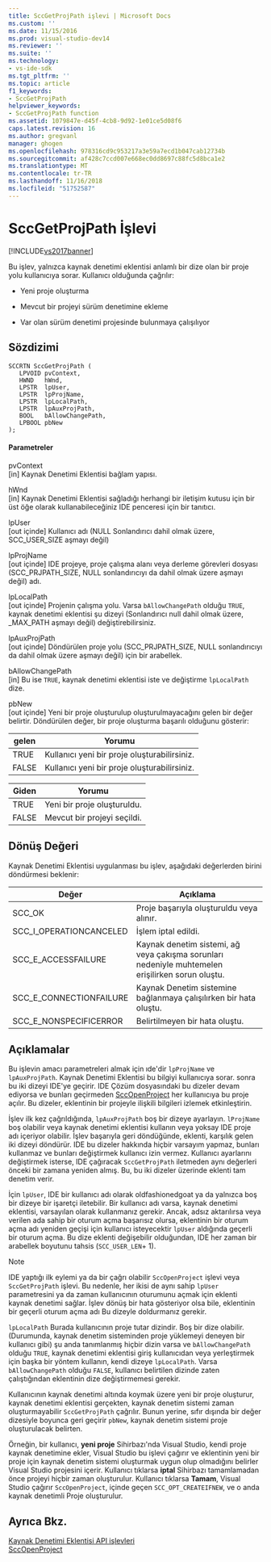 ```yaml
---
title: SccGetProjPath işlevi | Microsoft Docs
ms.custom: ''
ms.date: 11/15/2016
ms.prod: visual-studio-dev14
ms.reviewer: ''
ms.suite: ''
ms.technology:
- vs-ide-sdk
ms.tgt_pltfrm: ''
ms.topic: article
f1_keywords:
- SccGetProjPath
helpviewer_keywords:
- SccGetProjPath function
ms.assetid: 1079847e-d45f-4cb8-9d92-1e01ce5d08f6
caps.latest.revision: 16
ms.author: gregvanl
manager: ghogen
ms.openlocfilehash: 978316cd9c953217a3e59a7ecd1b047cab12734b
ms.sourcegitcommit: af428c7ccd007e668ec0dd8697c88fc5d8bca1e2
ms.translationtype: MT
ms.contentlocale: tr-TR
ms.lasthandoff: 11/16/2018
ms.locfileid: "51752587"
---
```

# <a name="sccgetprojpath-function"></a>SccGetProjPath İşlevi
[!INCLUDE[vs2017banner](../includes/vs2017banner.md)]

Bu işlev, yalnızca kaynak denetimi eklentisi anlamlı bir dize olan bir proje yolu kullanıcıya sorar. Kullanıcı olduğunda çağrılır:  
  
-   Yeni proje oluşturma  
  
-   Mevcut bir projeyi sürüm denetimine ekleme  
  
-   Var olan sürüm denetimi projesinde bulunmaya çalışılıyor  
  
## <a name="syntax"></a>Sözdizimi  
  
```cpp#  
SCCRTN SccGetProjPath (  
   LPVOID pvContext,  
   HWND   hWnd,  
   LPSTR  lpUser,  
   LPSTR  lpProjName,  
   LPSTR  lpLocalPath,  
   LPSTR  lpAuxProjPath,  
   BOOL   bAllowChangePath,  
   LPBOOL pbNew  
);  
```  
  
#### <a name="parameters"></a>Parametreler  
 pvContext  
 [in] Kaynak Denetimi Eklentisi bağlam yapısı.  
  
 hWnd  
 [in] Kaynak Denetimi Eklentisi sağladığı herhangi bir iletişim kutusu için bir üst öğe olarak kullanabileceğiniz IDE penceresi için bir tanıtıcı.  
  
 lpUser  
 [out içinde] Kullanıcı adı (NULL Sonlandırıcı dahil olmak üzere, SCC_USER_SIZE aşmayı değil)  
  
 lpProjName  
 [out içinde] IDE projeye, proje çalışma alanı veya derleme görevleri dosyası (SCC_PRJPATH_SIZE, NULL sonlandırıcıyı da dahil olmak üzere aşmayı değil) adı.  
  
 lpLocalPath  
 [out içinde] Projenin çalışma yolu. Varsa `bAllowChangePath` olduğu `TRUE`, kaynak denetimi eklentisi şu dizeyi (Sonlandırıcı null dahil olmak üzere, _MAX_PATH aşmayı değil) değiştirebilirsiniz.  
  
 lpAuxProjPath  
 [out içinde] Döndürülen proje yolu (SCC_PRJPATH_SIZE, NULL sonlandırıcıyı da dahil olmak üzere aşmayı değil) için bir arabellek.  
  
 bAllowChangePath  
 [in] Bu ise `TRUE`, kaynak denetimi eklentisi iste ve değiştirme `lpLocalPath` dize.  
  
 pbNew  
 [out içinde] Yeni bir proje oluşturulup oluşturulmayacağını gelen bir değer belirtir. Döndürülen değer, bir proje oluşturma başarılı olduğunu gösterir:  
  
|gelen|Yorumu|  
|--------------|--------------------|  
|TRUE|Kullanıcı yeni bir proje oluşturabilirsiniz.|  
|FALSE|Kullanıcı yeni bir proje oluşturabilirsiniz.|  
  
|Giden|Yorumu|  
|--------------|--------------------|  
|TRUE|Yeni bir proje oluşturuldu.|  
|FALSE|Mevcut bir projeyi seçildi.|  
  
## <a name="return-value"></a>Dönüş Değeri  
 Kaynak Denetimi Eklentisi uygulanması bu işlev, aşağıdaki değerlerden birini döndürmesi beklenir:  
  
|Değer|Açıklama|  
|-----------|-----------------|  
|SCC_OK|Proje başarıyla oluşturuldu veya alınır.|  
|SCC_I_OPERATIONCANCELED|İşlem iptal edildi.|  
|SCC_E_ACCESSFAILURE|Kaynak denetim sistemi, ağ veya çakışma sorunları nedeniyle muhtemelen erişilirken sorun oluştu.|  
|SCC_E_CONNECTIONFAILURE|Kaynak Denetim sistemine bağlanmaya çalışılırken bir hata oluştu.|  
|SCC_E_NONSPECIFICERROR|Belirtilmeyen bir hata oluştu.|  
  
## <a name="remarks"></a>Açıklamalar  
 Bu işlevin amacı parametreleri almak için ıde'dir `lpProjName` ve `lpAuxProjPath`. Kaynak Denetimi Eklentisi bu bilgiyi kullanıcıya sorar. sonra bu iki dizeyi IDE'ye geçirir. IDE Çözüm dosyasındaki bu dizeler devam ediyorsa ve bunları geçirmeden [SccOpenProject](../extensibility/sccopenproject-function.md) her kullanıcıya bu proje açılır. Bu dizeler, eklentinin bir projeyle ilişkili bilgileri izlemek etkinleştirin.  
  
 İşlev ilk kez çağrıldığında, `lpAuxProjPath` boş bir dizeye ayarlayın. `lProjName` boş olabilir veya kaynak denetimi eklentisi kullanın veya yoksay IDE proje adı içeriyor olabilir. İşlev başarıyla geri döndüğünde, eklenti, karşılık gelen iki dizeyi döndürür. IDE bu dizeler hakkında hiçbir varsayım yapmaz, bunları kullanmaz ve bunları değiştirmek kullanıcı izin vermez. Kullanıcı ayarlarını değiştirmek isterse, IDE çağıracak `SccGetProjPath` iletmeden aynı değerleri önceki bir zamana yeniden almış. Bu, bu iki dizeler üzerinde eklenti tam denetim verir.  
  
 İçin `lpUser`, IDE bir kullanıcı adı olarak oldfashionedgoat ya da yalnızca boş bir dizeye bir işaretçi iletebilir. Bir kullanıcı adı varsa, kaynak denetimi eklentisi, varsayılan olarak kullanmanız gerekir. Ancak, adsız aktarılırsa veya verilen ada sahip bir oturum açma başarısız olursa, eklentinin bir oturum açma adı yeniden geçişi için kullanıcı isteyecektir `lpUser` aldığında geçerli bir oturum açma. Bu dize eklenti değişebilir olduğundan, IDE her zaman bir arabellek boyutunu tahsis (`SCC_USER_LEN`+ 1).  
  
> [!NOTE]
>  IDE yaptığı ilk eylemi ya da bir çağrı olabilir `SccOpenProject` işlevi veya `SccGetProjPath` işlevi. Bu nedenle, her ikisi de aynı sahip `lpUser` parametresini ya da zaman kullanıcının oturumunu açmak için eklenti kaynak denetimi sağlar. İşlev dönüş bir hata gösteriyor olsa bile, eklentinin bir geçerli oturum açma adı Bu dizeyle doldurmanız gerekir.  
  
 `lpLocalPath` Burada kullanıcının proje tutar dizindir. Boş bir dize olabilir. (Durumunda, kaynak denetim sisteminden proje yüklemeyi deneyen bir kullanıcı gibi) şu anda tanımlanmış hiçbir dizin varsa ve `bAllowChangePath` olduğu `TRUE`, kaynak denetimi eklentisi giriş kullanıcıdan veya yerleştirmek için başka bir yöntem kullanın, kendi dizeye `lpLocalPath`. Varsa `bAllowChangePath` olduğu `FALSE`, kullanıcı belirtilen dizinde zaten çalıştığından eklentinin dize değiştirmemesi gerekir.  
  
 Kullanıcının kaynak denetimi altında koymak üzere yeni bir proje oluşturur, kaynak denetimi eklentisi gerçekten, kaynak denetim sistemi zaman oluşturmayabilir `SccGetProjPath` çağrılır. Bunun yerine, sıfır dışında bir değer dizesiyle boyunca geri geçirir `pbNew`, kaynak denetim sistemi proje oluşturulacak belirten.  
  
 Örneğin, bir kullanıcı, **yeni proje** Sihirbazı'nda Visual Studio, kendi proje kaynak denetimine ekler, Visual Studio bu işlevi çağırır ve eklentinin yeni bir proje için kaynak denetim sistemi oluşturmak uygun olup olmadığını belirler Visual Studio projesini içerir. Kullanıcı tıklarsa **iptal** Sihirbazı tamamlamadan önce projeyi hiçbir zaman oluşturulur. Kullanıcı tıklarsa **Tamam**, Visual Studio çağırır `SccOpenProject`, içinde geçen `SCC_OPT_CREATEIFNEW`, ve o anda kaynak denetimli Proje oluşturulur.  
  
## <a name="see-also"></a>Ayrıca Bkz.  
 [Kaynak Denetimi Eklentisi API işlevleri](../extensibility/source-control-plug-in-api-functions.md)   
 [SccOpenProject](../extensibility/sccopenproject-function.md)


